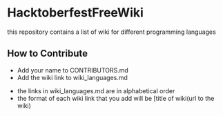 # HacktoberfestFreeWiki
this repository contains a list of wiki for different programming languages

## How to Contribute
* Add your name to CONTRIBUTORS.md
* Add the wiki link to wiki_languages.md
- the links in wiki_languages.md are in alphabetical order
- the format of each wiki link that you add will be [title of wiki(url to the wiki)
